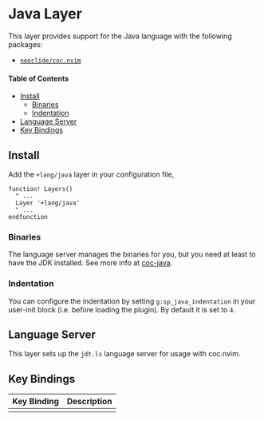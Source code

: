 # Java Layer
This layer provides support for the Java language with the following packages:

- [`neoclide/coc.nvim`](https://github.com/neoclide/coc.nvim)

#### Table of Contents
- [Install](#install)
  - [Binaries](#binaries)
  - [Indentation](#indentation)
- [Language Server](#language-server)
- [Key Bindings](#key-bindings)

## Install
Add the `+lang/java` layer in your configuration file,

```viml
function! Layers()
  " ...
  Layer '+lang/java'
  " ...
endfunction
```

### Binaries
The language server manages the binaries for you, but you need at least to have the JDK installed. See more info at [coc-java](https://github.com/neoclide/coc-java).

### Indentation
You can configure the indentation by setting `g:sp_java_indentation` in your user-init block (i.e. before loading the plugin). By default it is set to `4`.

## Language Server
This layer sets up the `jdt.ls` language server for usage with coc.nvim.

## Key Bindings
Key Binding | Description
----------- | ---------------------------
            |

